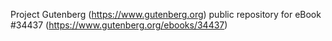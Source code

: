 Project Gutenberg (https://www.gutenberg.org) public repository for eBook #34437 (https://www.gutenberg.org/ebooks/34437)
